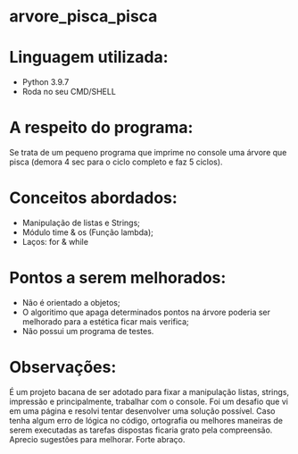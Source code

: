 # arvore_pisca_pisca

# Linguagem utilizada:

  - Python 3.9.7
  - Roda no seu CMD/SHELL

# A respeito do programa:

  Se trata de um pequeno programa que imprime no console uma árvore que pisca (demora 4 sec para o ciclo completo e faz 5 ciclos).
  
# Conceitos abordados:

  - Manipulação de listas e Strings;
  - Módulo time & os (Função lambda);
  - Laços: for & while
  
# Pontos a serem melhorados:

  - Não é orientado a objetos;
  - O algoritimo que apaga determinados pontos na árvore poderia ser melhorado para a estética ficar mais verifica;
  - Não possui um programa de testes.
  
# Observações:

  É um projeto bacana de ser adotado para fixar a manipulação listas, strings, impressão e principalmente, trabalhar com o console. Foi um desafio que vi em uma página e resolvi tentar desenvolver uma solução possível. Caso tenha algum erro de lógica no código, ortografia ou melhores maneiras de serem executadas as tarefas dispostas ficaria grato pela compreensão. Aprecio sugestões para melhorar. Forte abraço.
  

